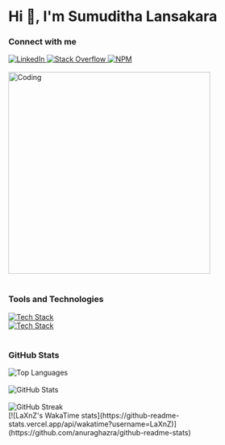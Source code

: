 <div align="left">
  <h1>Hi 👋, I'm Sumuditha Lansakara</h1>
</div>


<div align="left">
  <h3>Connect with me </h3>
  <a href="https://www.linkedin.com/in/sumuditha-lansakara/" target="_blank">
    <img src="https://skillicons.dev/icons?i=linkedin&theme=dark" alt="LinkedIn" />
  </a>
  <a href="https://stackoverflow.com/users/21833157/sumuditha-lansakara" target="_blank">
    <img src="https://skillicons.dev/icons?i=stackoverflow&theme=dark" alt="Stack Overflow" />
  </a>
   <a href="https://www.npmjs.com/~laxnz" target="_blank">
    <img src="https://skillicons.dev/icons?i=npm&theme=dark" alt="NPM" />
  </a>

</div>


<br>

<div align="left">
  <img align="center" alt="Coding" width="400" src="https://media.tenor.com/w0v-KYiUNXoAAAAd/family-guy-peter-griffin.gif" />
</div>

<br>

<div align="left">
  <h3>Tools and Technologies</h3>
  <a href="https://skillicons.dev">
    <img src="https://skillicons.dev/icons?i=html,css,js,bootstrap,tailwind,react,nodejs,mongodb,discord,firebase,flutter,stackoverflow&theme=dark" alt="Tech Stack" />
   
  </a>
</div>

<div align="left">
  <a href="https://skillicons.dev">
    <img src="https://skillicons.dev/icons?i=aws,flutter,git,github,laravel,sqlite,postman,figma,npm,postgres,vscode&theme=dark" alt="Tech Stack" />
  </a>
</div>

<br>

<div align="left">
  <h3>GitHub Stats</h3>
  <img src="https://github-readme-stats.vercel.app/api/top-langs?username=laxnz&show_icons=true&theme=dark&locale=en&layout=compact" alt="Top Languages" />
</div>

<br>

<div align="left">
  <img src="https://github-readme-stats.vercel.app/api?username=laxnz&show_icons=true&theme=dark&cache_seconds=1800&locale=en" alt="GitHub Stats" />
</div>

<br>

<div align="left">
  <img src="https://github-readme-streak-stats.herokuapp.com/?user=laxnz&theme=dark" alt="GitHub Streak" />
</div>

<div align="left">
  [![LaXnZ's WakaTime stats](https://github-readme-stats.vercel.app/api/wakatime?username=LaXnZ)](https://github.com/anuraghazra/github-readme-stats)
</div>
